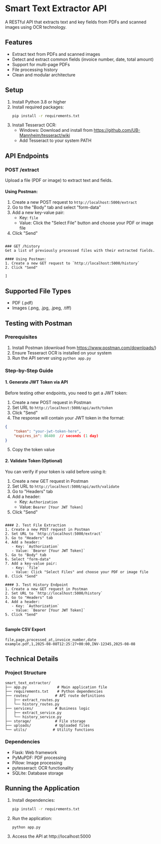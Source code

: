 # Smart Text Extractor API

A RESTful API that extracts text and key fields from PDFs and scanned images using OCR technology.

## Features

- Extract text from PDFs and scanned images
- Detect and extract common fields (invoice number, date, total amount)
- Support for multi-page PDFs
- File processing history
- Clean and modular architecture

## Setup

1. Install Python 3.8 or higher
2. Install required packages:
   ```bash
   pip install -r requirements.txt
   ```
3. Install Tesseract OCR:
   - Windows: Download and install from https://github.com/UB-Mannheim/tesseract/wiki
   - Add Tesseract to your system PATH

## API Endpoints

### POST /extract
Upload a file (PDF or image) to extract text and fields.

#### Using Postman:
1. Create a new POST request to `http://localhost:5000/extract`
2. Go to the "Body" tab and select "form-data"
3. Add a new key-value pair:
   - Key: `file`
   - Value: Click the "Select File" button and choose your PDF or image file
4. Click "Send"

```

### GET /history
Get a list of previously processed files with their extracted fields.

#### Using Postman:
1. Create a new GET request to `http://localhost:5000/history`
2. Click "Send"

]
```

## Supported File Types

- PDF (.pdf)
- Images (.png, .jpg, .jpeg, .tiff)

## Testing with Postman

### Prerequisites
1. Install Postman (download from https://www.postman.com/downloads/)
2. Ensure Tesseract OCR is installed on your system
3. Run the API server using `python app.py`

### Step-by-Step Guide

#### 1. Generate JWT Token via API
Before testing other endpoints, you need to get a JWT token:
1. Create a new POST request in Postman
2. Set URL to `http://localhost:5000/api/auth/token`
3. Click "Send"
4. The response will contain your JWT token in the format:
```json
{
    "token": "your-jwt-token-here",
    "expires_in": 86400  // seconds (1 day)
}
```
5. Copy the token value

#### 2. Validate Token (Optional)
You can verify if your token is valid before using it:
1. Create a new GET request in Postman
2. Set URL to `http://localhost:5000/api/auth/validate`
3. Go to "Headers" tab
4. Add a header:
   - Key: `Authorization`
   - Value: `Bearer [Your JWT Token]`
5. Click "Send"

```

#### 2. Test File Extraction
1. Create a new POST request in Postman
2. Set URL to `http://localhost:5000/extract`
3. Go to "Headers" tab
4. Add a header:
   - Key: `Authorization`
   - Value: `Bearer [Your JWT Token]`
5. Go to "Body" tab
6. Select "form-data"
7. Add a key-value pair:
   - Key: `file`
   - Value: Click "Select Files" and choose your PDF or image file
8. Click "Send"

#### 3. Test History Endpoint
1. Create a new GET request in Postman
2. Set URL to `http://localhost:5000/history`
3. Go to "Headers" tab
4. Add a header:
   - Key: `Authorization`
   - Value: `Bearer [Your JWT Token]`
5. Click "Send"


```

#### Sample CSV Export
```
file,page,processed_at,invoice_number,date
example.pdf,1,2025-08-08T12:25:27+00:00,INV-12345,2025-08-08
```

## Technical Details

### Project Structure
```
smart_text_extractor/
├── app.py              # Main application file
├── requirements.txt    # Python dependencies
├── routes/            # API route definitions
│   ├── extract_routes.py
│   └── history_routes.py
├── services/          # Business logic
│   ├── extract_service.py
│   └── history_service.py
├── storage/           # File storage
├── uploads/           # Uploaded files
└── utils/            # Utility functions
```

### Dependencies
- Flask: Web framework
- PyMuPDF: PDF processing
- Pillow: Image processing
- pytesseract: OCR functionality
- SQLite: Database storage

## Running the Application

1. Install dependencies:
   ```bash
   pip install -r requirements.txt
   ```

2. Run the application:
   ```bash
   python app.py
   ```

3. Access the API at http://localhost:5000



